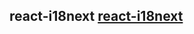 ## react-i18next [react-i18next](https://github.com/harut0111/Code-Share/blob/master/react-i18next-translation.md)
